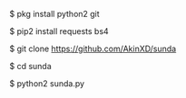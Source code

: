 $ pkg install python2 git

$ pip2 install requests bs4

$ git clone https://github.com/AkinXD/sunda

$ cd sunda

$ python2 sunda.py
